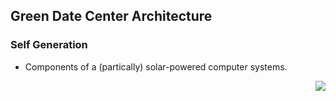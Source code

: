 ## Green Date Center Architecture


### Self Generation
- Components of a (partically) solar-powered computer systems.
<img style="float: right" src="../../figs/SelfGenerationArch.PNG">
